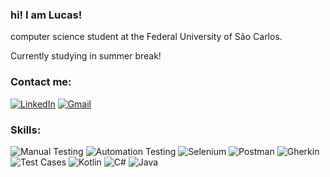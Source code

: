### hi! I am Lucas!


computer science student at the Federal University of São Carlos. 

Currently studying in summer break!


### Contact me:


[![LinkedIn](https://img.shields.io/badge/LinkedIn-Profile-blue?style=flat-square&logo=linkedin)](https://www.linkedin.com/in/lucas-crempe-6733b9289/) [![Gmail](https://img.shields.io/badge/Gmail-Contact-red?style=flat-square&logo=gmail)](mailto:crempelucas@gmail.com)


### Skills:

![Manual Testing](https://img.icons8.com/office/80/000000/testing.png) 
![Automation Testing](https://img.icons8.com/office/80/000000/automatic.png) 
![Selenium](https://img.icons8.com/ios-filled/100/000000/selenium-test-automation.png) 
![Postman](https://img.icons8.com/color/80/000000/postman-api.png) 
![Gherkin](https://img.icons8.com/office/80/000000/gherkin.png) 
![Test Cases](https://img.icons8.com/color/80/000000/test-tube.png) 
![Kotlin](https://img.icons8.com/color/80/000000/kotlin.png) 
![C#](https://img.icons8.com/color/80/000000/c-sharp-logo.png) 
![Java](https://img.icons8.com/color/80/000000/java-coffee-cup-logo.png)








